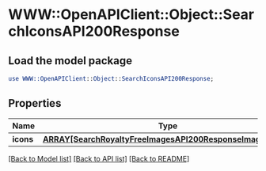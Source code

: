 # WWW::OpenAPIClient::Object::SearchIconsAPI200Response

## Load the model package
```perl
use WWW::OpenAPIClient::Object::SearchIconsAPI200Response;
```

## Properties
Name | Type | Description | Notes
------------ | ------------- | ------------- | -------------
**icons** | [**ARRAY[SearchRoyaltyFreeImagesAPI200ResponseImagesInner]**](SearchRoyaltyFreeImagesAPI200ResponseImagesInner.md) |  | [optional] 

[[Back to Model list]](../README.md#documentation-for-models) [[Back to API list]](../README.md#documentation-for-api-endpoints) [[Back to README]](../README.md)


